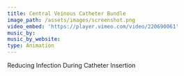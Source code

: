 ```yaml
---
title: Central Veinous Catheter Bundle
image_path: /assets/images/screenshot.png
video_embed: 'https://player.vimeo.com/video/220690061'
music_by:
music_by_website:
type: Animation
---
```



Reducing Infection During Catheter Insertion